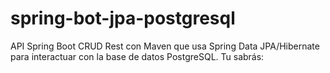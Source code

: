 # spring-bot-jpa-postgresql


API Spring Boot CRUD Rest con Maven que usa Spring Data JPA/Hibernate para interactuar con la base de datos PostgreSQL. Tu sabrás:
